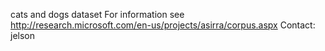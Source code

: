 cats and dogs dataset
For information see http://research.microsoft.com/en-us/projects/asirra/corpus.aspx
Contact: jelson